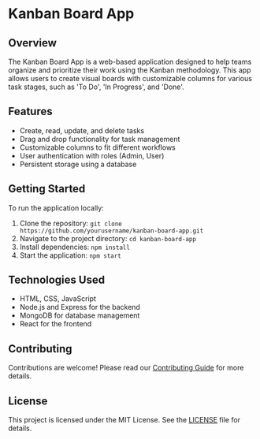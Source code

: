 # Kanban Board App

## Overview
The Kanban Board App is a web-based application designed to help teams organize and prioritize their work using the Kanban methodology. This app allows users to create visual boards with customizable columns for various task stages, such as 'To Do', 'In Progress', and 'Done'.

## Features
- Create, read, update, and delete tasks
- Drag and drop functionality for task management
- Customizable columns to fit different workflows
- User authentication with roles (Admin, User)
- Persistent storage using a database

## Getting Started
To run the application locally:
1. Clone the repository: `git clone https://github.com/yourusername/kanban-board-app.git`
2. Navigate to the project directory: `cd kanban-board-app`
3. Install dependencies: `npm install`
4. Start the application: `npm start`

## Technologies Used
- HTML, CSS, JavaScript
- Node.js and Express for the backend
- MongoDB for database management
- React for the frontend

## Contributing
Contributions are welcome! Please read our [Contributing Guide](CONTRIBUTING.md) for more details.

## License
This project is licensed under the MIT License. See the [LICENSE](LICENSE) file for details.